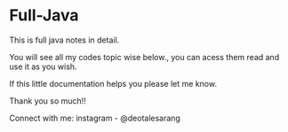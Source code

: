 # Full-Java

This is full java notes in detail.

You will see all my codes topic wise below., you can acess them read and use it as you wish.

If this little documentation helps you please let me know.

Thank you so much!!

Connect with me:
instagram - @deotalesarang
